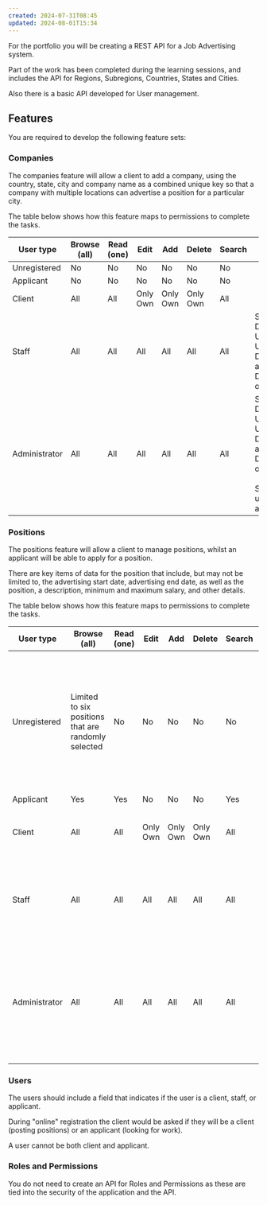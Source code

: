 ```yaml
---
created: 2024-07-31T08:45
updated: 2024-08-01T15:34
---
```

For the portfolio you will be creating a REST API for a Job Advertising system.

Part of the work has been completed during the learning sessions, and includes the API for Regions, Subregions, Countries, States and Cities.

Also there is a basic API developed for User management.

## Features

You are required to develop the following feature sets:

### Companies

The companies feature will allow a client to add a company, using the country, state, city and company name as a combined unique key so that a company with multiple locations can advertise a position for a particular city.

The table below shows how this feature maps to permissions to complete the tasks.

| User type     | Browse (all) | Read (one) | Edit     | Add      | Delete   | Search | Notes                                                                                  |
| ------------- | ------------ | ---------- | -------- | -------- | -------- | ------ | -------------------------------------------------------------------------------------- |
| Unregistered  | No           | No         | No       | No       | No       | No     |                                                                                        |
| Applicant     | No           | No         | No       | No       | No       | No     |                                                                                        |
| Client        | All          | All        | Only Own | Only Own | Only Own | All    |                                                                                        |
| Staff         | All          | All        | All      | All      | All      | All    | Soft Delete: Undo all, Undo one, Destroy all, Destroy one                              |
| Administrator | All          | All        | All      | All      | All      | All    | Soft Delete: Undo all, Undo one, Destroy all, Destroy one<br><br>Super-user account(s) |


### Positions

The positions feature will allow a client to manage positions, whilst an applicant will be able to apply for a position.

There are key items of data for the position that include, but may not be limited to, the advertising start date, advertising end date, as well as the position, a description, minimum and maximum salary, and other details.

The table below shows how this feature maps to permissions to complete the tasks.

| User type     | Browse (all)                                        | Read (one) | Edit     | Add      | Delete   | Search | Notes                                                                                                                  |
| ------------- | --------------------------------------------------- | ---------- | -------- | -------- | -------- | ------ | ---------------------------------------------------------------------------------------------------------------------- |
| Unregistered  | Limited to six positions that are randomly selected | No         | No       | No       | No       | No     | Must register to be able to view details<br><br>User must be registered to access more than "six" positions in browse. |
| Applicant     | Yes                                                 | Yes        | No       | No       | No       | Yes    |                                                                                                                        |
| Client        | All                                                 | All        | Only Own | Only Own | Only Own | All    | Soft Delete: May undo own deletions                                                                                    |
| Staff         | All                                                 | All        | All      | All      | All      | All    | Soft Delete: Undo all, Undo one, Destroy all, Destroy one                                                              |
| Administrator | All                                                 | All        | All      | All      | All      | All    | Soft Delete: Undo all, Undo one, Destroy all, Destroy one<br><br>Super-user account(s)                                 |

### Users

The users should include a field that indicates if the user is a client, staff, or applicant.

During "online" registration the client would be asked if they will be a client (posting positions) or an applicant (looking for work).

A user cannot be both client and applicant.

### Roles and Permissions

You do not need to create an API for Roles and Permissions as these are tied into the security of the application and the API.




